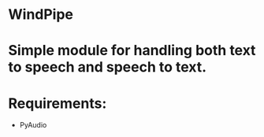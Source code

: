 # WindPipe

# Simple module for handling both text to speech and speech to text.

# Requirements:
* PyAudio
